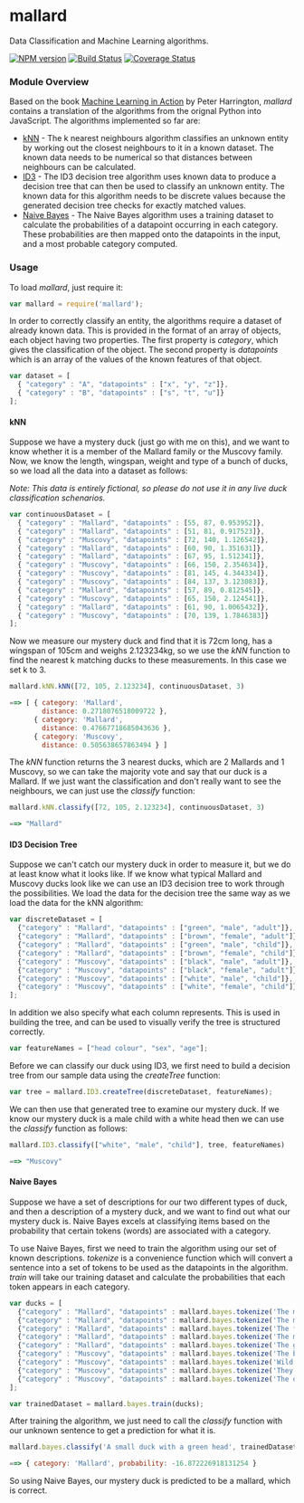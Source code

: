 mallard
========

Data Classification and Machine Learning algorithms.

[![NPM version](https://badge.fury.io/js/mallard.svg)](http://badge.fury.io/js/mallard)
[![Build Status](https://travis-ci.org/tophatsteve/mallard.svg?branch=master)](https://travis-ci.org/tophatsteve/mallard)
[![Coverage Status](https://img.shields.io/coveralls/stevedocious/mallard.svg)](https://coveralls.io/r/stevedocious/mallard?branch=master)

### Module Overview

Based on the book [Machine Learning in Action](http://www.manning.com/pharrington/) by Peter Harrington, *mallard* contains a
translation of the algorithms from the orignal Python into JavaScript. The algorithms implemented so far are:

- [kNN](http://en.wikipedia.org/wiki/K-nearest_neighbors_algorithm) -  The k nearest neighbours algorithm classifies an unknown
entity by working out the closest neighbours to it in a known dataset. The known data needs to be numerical so that distances
between neighbours can be calculated.
- [ID3](http://en.wikipedia.org/wiki/ID3_algorithm) - The ID3 decision tree algorithm uses known data to produce a decision tree
that can then be used to classify an unknown entity. The known data for this algorithm needs to be discrete values because
the generated decision tree checks for exactly matched values.
- [Naive Bayes](http://en.wikipedia.org/wiki/Naive_Bayes_classifier) - The Naive Bayes algorithm uses a training dataset to calculate
the probabilities of a datapoint occurring in each category. These probabilities are then mapped onto the datapoints in the
input, and a most probable category computed.

### Usage

To load *mallard*, just require it:

```javascript
var mallard = require('mallard');
```

In order to correctly classify an entity, the algorithms require a dataset of already known data. This is provided in the
format of an array of objects, each object having two properties. The first property is *category*, which gives the
classification of the object. The second property is *datapoints* which is an array of the values of the known features
of that object.

```javascript
var dataset = [
  { "category" : "A", "datapoints" : ["x", "y", "z"]},
  { "category" : "B", "datapoints" : ["s", "t", "u"]}
];
```

#### kNN

Suppose we have a mystery duck (just go with me on this), and we want to know whether it is a member of the Mallard family or the Muscovy family. Now,
we know the length, wingspan, weight and type of a bunch of ducks, so we load all the data into a dataset as follows:

*Note: This data is entirely fictional, so please do not use it in any live duck classification schenarios.*

```javascript
var continuousDataset = [
  { "category" : "Mallard", "datapoints" : [55, 87, 0.953952]},
  { "category" : "Mallard", "datapoints" : [51, 81, 0.917523]},
  { "category" : "Muscovy", "datapoints" : [72, 140, 1.126542]},
  { "category" : "Mallard", "datapoints" : [60, 90, 1.351631]},
  { "category" : "Mallard", "datapoints" : [67, 95, 1.512341]},
  { "category" : "Muscovy", "datapoints" : [66, 150, 2.354634]},
  { "category" : "Muscovy", "datapoints" : [81, 145, 4.344334]},
  { "category" : "Muscovy", "datapoints" : [84, 137, 3.123083]},
  { "category" : "Mallard", "datapoints" : [57, 89, 0.812545]},  
  { "category" : "Muscovy", "datapoints" : [65, 150, 2.124541]},
  { "category" : "Mallard", "datapoints" : [61, 90, 1.0065432]},
  { "category" : "Muscovy", "datapoints" : [70, 139, 1.7846383]}
];
```

Now we measure our mystery duck and find that it is 72cm long, has a wingspan of 105cm and weighs 2.123234kg, so we use the *kNN* function
to find the nearest k matching ducks to these measurements. In this case we set k to 3.

```javascript
mallard.kNN.kNN([72, 105, 2.123234], continuousDataset, 3)

==> [ { category: 'Mallard',
        distance: 0.2718076518009722 },
      { category: 'Mallard',
        distance: 0.47667718685043636 },
      { category: 'Muscovy',
        distance: 0.505638657863494 } ]
```

The *kNN* function returns the 3 nearest ducks, which are 2 Mallards and 1 Muscovy, so we can take the majority vote and say that our duck is
a Mallard. If we just want the classification and don't really want to see the neighbours, we can just use the *classify* function:

```javascript
mallard.kNN.classify([72, 105, 2.123234], continuousDataset, 3)

==> "Mallard"
```

#### ID3 Decision Tree

Suppose we can't catch our mystery duck in order to measure it, but we do at least know what it looks like. If we know what typical Mallard and Muscovy
ducks look like we can use an ID3 decision tree to work through the possibilities. We load the data for the decision tree the same way as we load
the data for the kNN algorithm:

```javascript
var discreteDataset = [
  {"category" : "Mallard", "datapoints" : ["green", "male", "adult"]},
  {"category" : "Mallard", "datapoints" : ["brown", "female", "adult"]},
  {"category" : "Mallard", "datapoints" : ["green", "male", "child"]},
  {"category" : "Mallard", "datapoints" : ["brown", "female", "child"]},
  {"category" : "Muscovy", "datapoints" : ["black", "male", "adult"]},
  {"category" : "Muscovy", "datapoints" : ["black", "female", "adult"]},
  {"category" : "Muscovy", "datapoints" : ["white", "male", "child"]},
  {"category" : "Muscovy", "datapoints" : ["white", "female", "child"]}
];
```

In addition we also specify what each column represents. This is used in building the tree, and can be used to visually verify the tree is
structured correctly.

```javascript
var featureNames = ["head colour", "sex", "age"];

```

Before we can classify our duck using ID3, we first need to build a decision tree from our sample data using the *createTree* function:

```javascript
var tree = mallard.ID3.createTree(discreteDataset, featureNames);
```

We can then use that generated tree to examine our mystery duck. If we know our mystery duck is a male child with a white head then we can
use the *classify* function as follows:

```javascript
mallard.ID3.classify(["white", "male", "child"], tree, featureNames)

==> "Muscovy"
```

#### Naive Bayes

Suppose we have a set of descriptions for our two different types of duck, and then a description of a mystery duck, and we want to
find out what our mystery duck is. Naive Bayes excels at classifying items based on the probability that certain tokens (words)
are associated with a category.

To use Naive Bayes, first we need to train the algorithm using our set of known descriptions. *tokenize* is a
convenience function which will convert a sentence into a set of tokens to be used as the datapoints in the algorithm.
*train* will take our training dataset and calculate the probabilities that each token appears in each category.

```javascript
var ducks = [
  {"category" : "Mallard", "datapoints" : mallard.bayes.tokenize('The male birds have a glossy green head and are grey on wings and belly, while the females have mainly brown-speckled plumage.')},
  {"category" : "Mallard", "datapoints" : mallard.bayes.tokenize('The male has a dark green head, a yellow bill, is mainly purple-brown on the breast and grey on the body.')},
  {"category" : "Mallard", "datapoints" : mallard.bayes.tokenize('The female is mainly brown with an orange bill')},
  {"category" : "Mallard", "datapoints" : mallard.bayes.tokenize('The males sport a glossy green head and white neck ring, and what the females lack in colour they make up for in noise.')},
  {"category" : "Mallard", "datapoints" : mallard.bayes.tokenize('The green head and yellow bill of the mallard duck is a familiar sight to many people living in the Northern hemisphere.')},
  {"category" : "Muscovy", "datapoints" : mallard.bayes.tokenize('The bird is predominantly black and white, with the back feathers being iridescent and glossy in males, while the females are more drab.')},
  {"category" : "Muscovy", "datapoints" : mallard.bayes.tokenize('Wild Muscovy ducks are all black with white patches on the upper and under wing.')},
  {"category" : "Muscovy", "datapoints" : mallard.bayes.tokenize('They may be black, blue, chocolate, lavender or white.')},
  {"category" : "Muscovy", "datapoints" : mallard.bayes.tokenize('The original, wild type, coloration is black and white, but domestication has produced many more colors, including white, black, chocolate, and blue')},
];

var trainedDataset = mallard.bayes.train(ducks);
```

After training the algorithm, we just need to call the *classify* function with our unknown sentence to get a prediction for
what it is.

```javascript
mallard.bayes.classify('A small duck with a green head', trainedDataset);

==> { category: 'Mallard', probability: -16.872226918131254 }
```

So using Naive Bayes, our mystery duck is predicted to be a mallard, which is correct.

